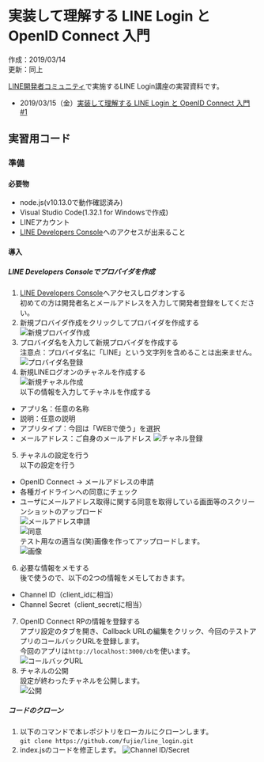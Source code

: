 # 実装して理解する LINE Login と OpenID Connect 入門
作成：2019/03/14  
更新：同上  

[LINE開発者コミュニティ](https://linedevelopercommunity.connpass.com/)で実施するLINE Login講座の実習資料です。  
- 2019/03/15（金）[実装して理解する LINE Login と OpenID Connect 入門 #1](https://linedevelopercommunity.connpass.com/event/121596/)  
## 実習用コード
### 準備
#### 必要物
- node.js(v10.13.0で動作確認済み)
- Visual Studio Code(1.32.1 for Windowsで作成)
- LINEアカウント
- [LINE Developers Console](https://developers.line.biz/console/)へのアクセスが出来ること
#### 導入
##### LINE Developers Consoleでプロバイダを作成
1. [LINE Developers Console](https://developers.line.biz/console/)へアクセスしログオンする  
初めての方は開発者名とメールアドレスを入力して開発者登録をしてください。  
2. 新規プロバイダ作成をクリックしてプロバイダを作成する  
![新規プロバイダ作成](https://github.com/fujie/line_login/blob/media/1.provider.png)  
3. プロバイダ名を入力して新規プロバイダを作成する  
注意点：プロバイダ名に「LINE」という文字列を含めることは出来ません。  
![プロバイダ名登録](https://github.com/fujie/line_login/blob/media/2.create_provider.png)  
4. 新規LINEログオンのチャネルを作成する  
![新規チャネル作成](https://github.com/fujie/line_login/blob/media/3.new_channel.png)  
以下の情報を入力してチャネルを作成する  
- アプリ名：任意の名称
- 説明：任意の説明
- アプリタイプ：今回は「WEBで使う」を選択
- メールアドレス：ご自身のメールアドレス
![チャネル登録](https://github.com/fujie/line_login/blob/media/4.create_channel.png)  
5. チャネルの設定を行う  
以下の設定を行う  
- OpenID Connect -> メールアドレスの申請  
 - 各種ガイドラインへの同意にチェック  
 - ユーザにメールアドレス取得に関する同意を取得している画面等のスクリーンショットのアップロード  
![メールアドレス申請](https://github.com/fujie/line_login/blob/media/5.email.png)  
![同意](https://github.com/fujie/line_login/blob/media/6.consent.png)  
テスト用なの適当な(笑)画像を作ってアップロードします。  
![画像](https://github.com/fujie/line_login/blob/media/7.consent.png)  
6. 必要な情報をメモする  
後で使うので、以下の2つの情報をメモしておきます。  
- Channel ID（client_idに相当）
- Channel Secret（client_secretに相当）
7. OpenID Connect RPの情報を登録する  
アプリ設定のタブを開き、Callback URLの編集をクリック、今回のテストアプリのコールバックURLを登録します。  
今回のアプリは`http://localhost:3000/cb`を使います。  
![コールバックURL](https://github.com/fujie/line_login/blob/media/8.redirect_uri.png)  
8. チャネルの公開  
設定が終わったチャネルを公開します。  
![公開](https://github.com/fujie/line_login/blob/media/8.publish.png)  

##### コードのクローン
1. 以下のコマンドで本レポジトリをローカルにクローンします。  
`git clone https://github.com/fujie/line_login.git`
2. index.jsのコードを修正します。
![Channel ID/Secret](https://github.com/fujie/line_login/blob/media/9.modify.png)  


